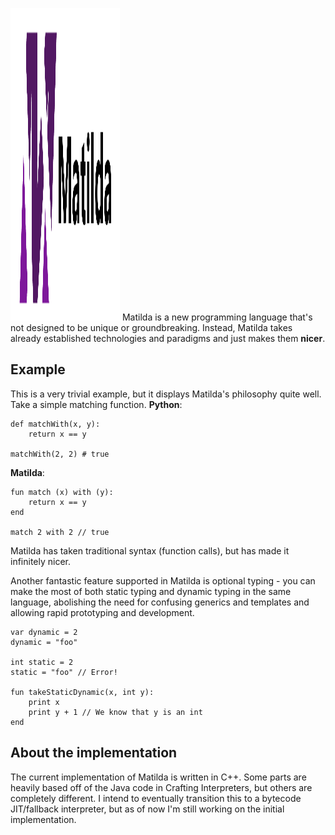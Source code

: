 <img src="./docs/img/matilda-logo.png" alt="Matilda logo" height="500px" width="175px"></img>
Matilda is a new programming language that's not designed to be unique or groundbreaking. Instead, Matilda takes already 
established technologies and paradigms and just makes them **nicer**.

## Example
This is a very trivial example, but it displays Matilda's philosophy quite well. Take a simple matching function.
**Python**:
```
def matchWith(x, y):
    return x == y

matchWith(2, 2) # true
```

**Matilda**:
```
fun match (x) with (y):
    return x == y
end

match 2 with 2 // true
```

Matilda has taken traditional syntax (function calls), but has made it infinitely nicer.

Another fantastic feature supported in Matilda is optional typing - you can make the most of both static typing and dynamic 
typing in the same language, abolishing the need for confusing generics and templates and allowing rapid prototyping and 
development.
```
var dynamic = 2
dynamic = "foo"

int static = 2
static = "foo" // Error!

fun takeStaticDynamic(x, int y):
    print x
    print y + 1 // We know that y is an int
end
```

## About the implementation
The current implementation of Matilda is written in C++. Some parts are heavily based off of the Java code in Crafting 
Interpreters, but others are completely different. I intend to eventually transition this to a bytecode JIT/fallback interpreter, 
but as of now I'm still working on the initial implementation.

